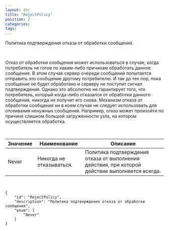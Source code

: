 ```yaml
---
layout: doc
title: "RejectPolicy"
position: 2
categories: 
tags: 
---
```


Политика подтверждения отказа от обработки сообщения.

   

Отказ от обработки сообщения может использоваться в случае, когда потребитель не готов по каким-либо причинам обработать данное сообщение. В этом случае сервер очереди сообщений попытается отправить это сообщение другому потребителю. И так до тех пор, пока сообщение не будет обработано и серверу не поступит сигнал подтверждения. Однако это абсолютно не гарантирует того, что потребитель, который когда-либо отказался от обработки данного сообщения, никогда не получит его снова. Механизм отказа от обработки сообщения ни в коем случае не следует использовать для отсеивания ненужных сообщений. Например, отказ может произойти по причине слишком большой загруженности узла, на котором осуществляется обработка.

   

|Значение|Наименование|Описание|
|--------|------------|--------|
|Never|Никогда не отказываться.|Политика подтверждения отказа от выполнения действия, при которой действие выполняется всегда.|

   

```
{
	"id": "RejectPolicy",
	"description": "Политика подтверждения отказа от обработки сообщения",
	"enum": [
		"Never"
	]
}
```

 

 

